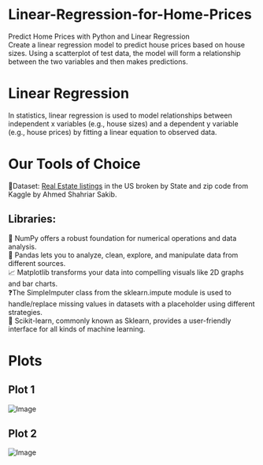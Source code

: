 # Linear-Regression-for-Home-Prices
Predict Home Prices with Python and Linear Regression <br>
Create a linear regression model to predict house prices based on house sizes. Using a scatterplot of test data, the model will form a relationship between the two variables and then makes predictions.

# Linear Regression
In statistics, linear regression is used to model relationships between independent x variables (e.g., house sizes) and a dependent y variable (e.g., house prices) by fitting a linear equation to observed data.

# Our Tools of Choice
📑Dataset: <a href="https://www.kaggle.com/datasets/ahmedshahriarsakib/usa-real-estate-dataset?select=realtor-data.zip.csv">Real Estate listings</a> in the US broken by State and zip code from Kaggle by Ahmed Shahriar Sakib.
## Libraries:
🔢 NumPy offers a robust foundation for numerical operations and data analysis.<br>
📖 Pandas lets you to analyze, clean, explore, and manipulate data from different sources.<br>
📈 Matplotlib transforms your data into compelling visuals like 2D graphs and bar charts.<br>
❓The SimpleImputer class from the sklearn.impute module is used to handle/replace missing values in datasets with a placeholder using different strategies. <br>
🤖 Scikit-learn, commonly known as Sklearn, provides a user-friendly interface for all kinds of machine learning.<br>

# Plots
## Plot 1
![Image](https://github.com/user-attachments/assets/56875d14-d9fd-4e64-a10f-36df66d58981)
## Plot 2
![Image](https://github.com/user-attachments/assets/56875d14-d9fd-4e64-a10f-36df66d58981)

